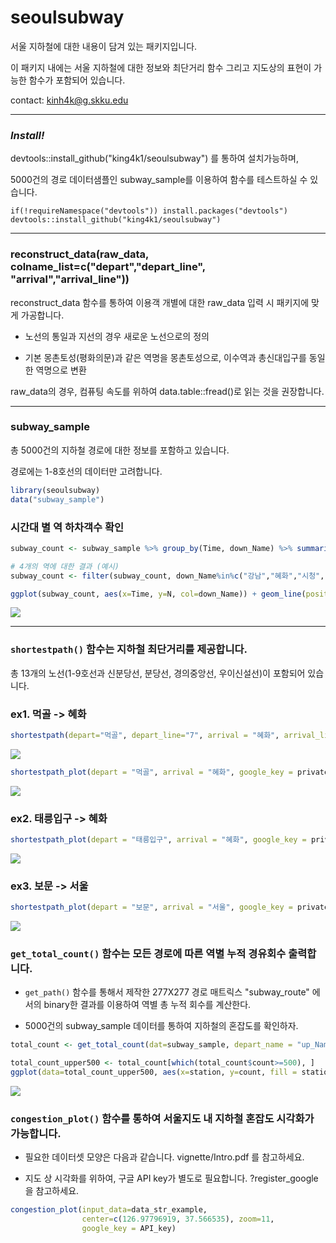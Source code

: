 # seoulsubway

서울 지하철에 대한 내용이 담겨 있는 패키지입니다.  

이 패키지 내에는 서울 지하철에 대한 정보와 최단거리 함수 그리고 지도상의 표현이 가능한 함수가 포함되어 있습니다.

contact: kinh4k@g.skku.edu

<hr>

### _Install!_ 

devtools::install_github("king4k1/seoulsubway") 를 통하여 설치가능하며,

5000건의 경로 데이터샘플인 subway_sample를 이용하여 함수를 테스트하실 수 있습니다. 

```
if(!requireNamespace("devtools")) install.packages("devtools")
devtools::install_github("king4k1/seoulsubway")
```

<hr>

### reconstruct_data(raw_data, colname_list=c("depart","depart_line", "arrival","arrival_line"))

reconstruct_data 함수를 통하여 이용객 개별에 대한 raw_data 입력 시 패키지에 맞게 가공합니다.

* 노선의 통일과 지선의 경우 새로운 노선으로의 정의

* 기본 몽촌토성(평화의문)과 같은 역명을 몽촌토성으로, 이수역과 총신대입구를 동일한 역명으로 변환

raw_data의 경우, 컴퓨팅 속도를 위하여 data.table::fread()로 읽는 것을 권장합니다.

<hr>

### subway_sample

총 5000건의 지하철 경로에 대한 정보를 포함하고 있습니다.

경로에는 1-8호선의 데이터만 고려합니다.

```r
library(seoulsubway)
data("subway_sample")
```

### 시간대 별 역 하차객수 확인 

```r
subway_count <- subway_sample %>% group_by(Time, down_Name) %>% summarise(N=n())

# 4개의 역에 대한 결과 (예시)
subway_count <- filter(subway_count, down_Name%in%c("강남","혜화","시청", "서울"))

ggplot(subway_count, aes(x=Time, y=N, col=down_Name)) + geom_line(position = 'jitter') +  theme(legend.position="bottom")
```
![](tools/Rplot1.png)

<hr>

### `shortestpath()` 함수는 지하철 최단거리를 제공합니다.

총 13개의 노선(1-9호선과 신분당선, 분당선, 경의중앙선, 우이신설선)이 포함되어 있습니다.


### ex1. 먹골 -> 혜화
```r
shortestpath(depart="먹골", depart_line="7", arrival = "혜화", arrival_line = "4")
```

![](tools/path1.png)


```r
shortestpath_plot(depart = "먹골", arrival = "혜화", google_key = private_key, zoom = 13)
```

![](tools/Rplot2.png)

### ex2. 태릉입구 -> 혜화
```r
shortestpath_plot(depart = "태릉입구", arrival = "혜화", google_key = private_key, zoom = 13)

```
![](tools/Rplot6BS.png)

### ex3. 보문 -> 서울
```r
shortestpath_plot(depart = "보문", arrival = "서울", google_key = private_key, zoom = 13)

```
![](tools/Rplot3.png)

### `get_total_count()` 함수는 모든 경로에 따른 역별 누적 경유회수 출력합니다.

* `get_path()` 함수를 통해서 제작한 277X277 경로 매트릭스 "subway_route" 에서의 binary한 결과를 이용하여 역별 총 누적 회수를 계산한다.

* 5000건의 subway_sample 데이터를 통하여 지하철의 혼잡도를 확인하자.

```r
total_count <- get_total_count(dat=subway_sample, depart_name = "up_Name", depart_line_name = "up_Line", arrival_name = "down_Name", arrival_line_name = "down_Line")

total_count_upper500 <- total_count[which(total_count$count>=500), ]
ggplot(data=total_count_upper500, aes(x=station, y=count, fill = station)) + geom_bar(stat="identity") +  theme(axis.text.x=element_text(angle=90, face="bold")) + theme(legend.position="none")
```
![](tools/total_count.png)


### `congestion_plot()` 함수를 통하여 서울지도 내 지하철 혼잡도 시각화가 가능합니다.

* 필요한 데이터셋 모양은 다음과 같습니다. vignette/Intro.pdf 를 참고하세요.

* 지도 상 시각화를 위하여, 구글 API key가 별도로 필요합니다. ?register_google을 참고하세요.

```r
congestion_plot(input_data=data_str_example, 
                center=c(126.97796919, 37.566535), zoom=11,
                google_key = API_key)
```

